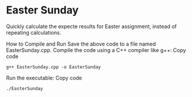 # Easter Sunday 

Quickly calculate the expecte results for Easter assignment, instead of repeating calculations.

How to Compile and Run
Save the above code to a file named EasterSunday.cpp.
Compile the code using a C++ compiler like g++:
Copy code
```
g++ EasterSunday.cpp -o EasterSunday
```
Run the executable:
Copy code
```
./EasterSunday
```
